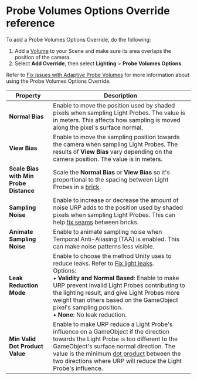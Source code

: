 # Probe Volumes Options Override reference

To add a Probe Volumes Options Override, do the following:

1. Add a [Volume](set-up-a-volume.md) to your Scene and make sure its area overlaps the position of the camera.
2. Select **Add Override**, then select **Lighting** > **Probe Volumes Options**.

Refer to [Fix issues with Adaptive Probe Volumes](probevolumes-fixissues.md) for more information about using the Probe Volumes Options Override.

| **Property**                           | **Description** |
|------------------------------------|-------------|
| **Normal Bias**   | Enable to move the position used by shaded pixels when sampling Light Probes. The value is in meters. This affects how sampling is moved along the pixel's surface normal. |
| **View Bias**  | Enable to move the sampling position towards the camera when sampling Light Probes. The results of **View Bias** vary depending on the camera position. The value is in meters. |
| **Scale Bias with Min Probe Distance** | Scale the **Normal Bias** or **View Bias** so it's proportional to the spacing between Light Probes in a [brick](probevolumes-concept.md#how-probe-volumes-work). |
| **Sampling Noise** | Enable to increase or decrease the amount of noise URP adds to the position used by shaded pixels when sampling Light Probes. This can help [fix seams](probevolumes-fixissues.md#fix-seams) between bricks. |
| **Animate Sampling Noise** | Enable to animate sampling noise when Temporal Anti-Aliasing (TAA) is enabled. This can make noise patterns less visible. |
| **Leak Reduction Mode** | Enable to choose the method Unity uses to reduce leaks. Refer to [Fix light leaks](probevolumes-fixissues.md#fix-light-leaks).<br/>Options:<br/>&#8226; **Validity and Normal Based**: Enable to make URP prevent invalid Light Probes contributing to the lighting result, and give Light Probes more weight than others based on the GameObject pixel's sampling position.<br/>&#8226; **None**: No leak reduction.
| **Min Valid Dot Product Value** | Enable to make URP reduce a Light Probe's influence on a GameObject if the direction towards the Light Probe is too different to the GameObject's surface normal direction. The value is the minimum [dot product](https://docs.unity3d.com/ScriptReference/Vector3.Dot.html) between the two directions where URP will reduce the Light Probe's influence. |
